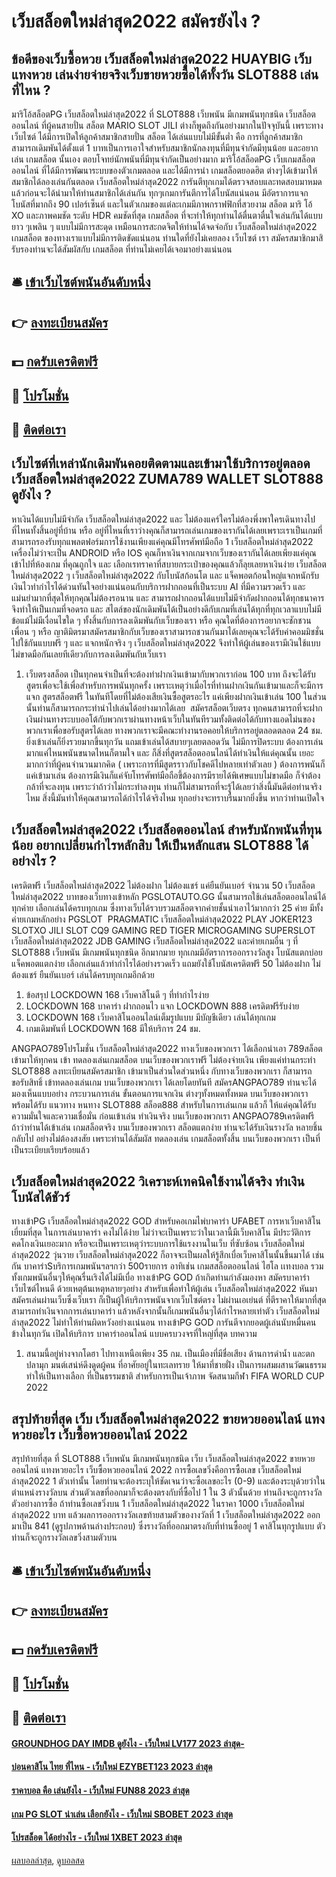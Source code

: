 # เว็บสล็อตใหม่ล่าสุด2022 สมัครยังไง ?
## ข้อดีของเว็บซื้อหวย เว็บสล็อตใหม่ล่าสุด2022 HUAYBIG เว็บแทงหวย เล่นง่ายจ่ายจริงเว็บขายหวยซื้อได้ทั้งวัน SLOT888 เล่นที่ไหน ?
มาริโอ้สล็อตPG เว็บสล็อตใหม่ล่าสุด2022 ที่ SLOT888 เว็บพนัน มีเกมพนันทุกชนิด เว็บสล็อตออนไลน์ ที่ผู้คนสายปั่น สล็อต MARIO SLOT JILI ต่างก็พูดถึงกันอย่างมากในปัจจุบันนี้ เพราะทางเว็บไซต์ ได้มีการเปิดให้ลูกค้าสมาชิกสายปั่น สล็อต ได้เล่นแบบไม่มีขั้นต่ำ คือ การที่ลูกค้าสมาชิกสามารถเดิมพันได้ตั้งแต่ 1 บาทเป็นการเอาใจสำหรับสมาชิกนักลงทุนที่มีทุนจำกัดมีทุนน้อย และอยากเล่น เกมสล็อต นั้นเอง ตอบโจทย์นักพนันที่มีทุนจำกัดเป็นอย่างมาก มาริโอ้สล็อตPG เว็บเกมสล็อตออนไลน์ ที่ได้มีการพัฒนาระบบของตัวเกมตลอด และได้มีการนำ เกมสล็อตยอดฮิต ต่างๆได้เข้ามาให้สมาชิกได้ลองเล่นกันตลอด เว็บสล็อตใหม่ล่าสุด2022 การันตีทุกเกมได้ตรวจสอบและทดสอบมาหมดแล้วก่อนจะได้นำมาให้ท่านสมาชิกได้เล่นกัน ทุกๆเกมการันตีการได้โบนัสแน่นอน มีอัตราการแจกโบนัสที่มากถึง 90 เปอร์เซ็นต์ และในตัวเกมของแต่ละเกมมีภาพกราฟฟิกที่สวยงาม สล็อต มาริ โอ้ XO และภาพคมชัด ระดับ HDR คมชัดที่สุด เกมสล็อต ที่จะทำให้ทุกท่านได้ตื่นตาตื่นใจเล่นกันได้แบบยาว ๆเพลิน ๆ แบบไม่มีการสะดุด เหมือนการสะกดจิตให้ท่านได้จดจ่อกับ เว็บสล็อตใหม่ล่าสุด2022 เกมสล็อต ของทางเราแบบไม่มีการติดขัดแน่นอน ท่านใดที่ยังไม่เคยลอง เว็บไซต์ เรา สมัครสมาชิกมาสิ รับรองท่านจะได้สัมผัสกับ เกมสล็อต ที่ท่านไม่เคยได้เจอมาอย่างแน่นอน

## 🛎 [เข้าเว็บไซต์พนันอันดับหนึ่ง](https://bit.ly/3SdLNi2)
## 👉 [ลงทะเบียนสมัคร](https://bit.ly/3SdLNi2)
## 💵 [กดรับเครดิตฟรี](https://bit.ly/3dyRKHj)
## 👑 [โปรโมชั่น](https://bit.ly/3dyRKHj)
## 📱 [ติดต่อเรา](https://bit.ly/3dyRKHj)

## เว็บไซต์ที่เหล่านักเดิมพันคอยติดตามและเข้ามาใช้บริการอยู่ตลอด เว็บสล็อตใหม่ล่าสุด2022 ZUMA789 WALLET SLOT888 ดูยังไง ?
หาเงินได้แบบไม่มีจำกัด เว็บสล็อตใหม่ล่าสุด2022 และ ไม่ต้องแคร์ใครไม่ต้องพึ่งพาใครเดินทางไปที่ไหนทั้งสิ้นอยู่ที่บ้าน หรือ อยู่ที่ไหนที่เราว่างคุณก็สามารถเล่นเกมของเรากันได้เลยเพราะเราเป็นเกมที่สามารถรองรับทุกแพลตฟอร์มการใช้งานเพียงแค่คุณมีโทรศัพท์มือถือ 1 เว็บสล็อตใหม่ล่าสุด2022 เครื่องไม่ว่าจะเป็น ANDROID หรือ IOS คุณก็หาเงินจากเกมจากเว็บของเรากันได้เลยเพียงแค่คุณเข้าไปที่ห้องเกม ที่คุณถูกใจ และ เลือกเรทราคาที่สบายกระเป๋าของคุณแล้วก็ลุยเลยหาเงินง่าย เว็บสล็อตใหม่ล่าสุด2022 ๆ เว็บสล็อตใหม่ล่าสุด2022 กับโบนัสก้อนโต และ แจ็คพอตก้อนใหญ่แจกหนักรับเงินไวทำกำไรได้ด่วนทันใจอย่างแน่นอนกับบริการฝากถอนที่เป็นระบบ AI ที่มีความรวดเร็ว และ แม่นยำมากที่สุดให้ทุกคุณไม่ต้องรอนาน และ สามารถฝากถอนได้แบบไม่มีจำกัดฝากถอนได้ทุกธนาคารจึงทำให้เป็นเกมที่จอดรถ และ สไตล์ของนักเดิมพันได้เป็นอย่างดีกับเกมที่เล่นได้ทุกที่ทุกเวลาแบบไม่มีข้อแม้ไม่มีเงื่อนไขใด ๆ ทั้งสิ้นกับการลงเดิมพันกับเว็บของเรา หรือ คุณใดที่ต้องการอยากจะชักชวนเพื่อน ๆ หรือ ญาติมิตรมาสมัครสมาชิกกับเว็บของเราสามารถชวนกันมาได้เลยคุณจะได้รับค่าคอมมิชชั่นไปใช้กันแบบฟรี ๆ และ แจกหนักจริง ๆ เว็บสล็อตใหม่ล่าสุด2022 จึงทำให้ผู้เล่นของเรามีเงินใช้แบบไม่ขาดมือกันเลยทีเดียวกับการลงเดิมพันกับเว็บเรา
1. เว็บตรงสล็อต เป็นทุกคนจำเป็นที่จะต้องทำฝากเงินเข้ามากับพวกเราก่อน 100 บาท ถึงจะได้รับสูตรเพื่อจะใช้เพื่อสำหรับการพนันทุกครั้ง เพราะเหตุว่าเมื่อไรที่ท่านฝากเงินกันเข้ามาและก็จะมีการแจก สูตรสล็อตฟรี ในทันทีโดยที่ไม่ต้องเสียเงินซื้อสูตรอะไร แค่เพียงฝากเงินเข้าเล่น 100 ในส่วนนั้นท่านก็สามารถกระทำนำไปเล่นได้อย่างมากได้เลย  สมัครสล็อตเว็บตรง ทุกคนสามารถที่จะฝากเงินผ่านทางระบบออโต้กับพวกเราผ่านทางหน้าเว็บในทันทีรวมทั้งติดต่อได้กับทางแอดไม่นของพวกเราเพื่อขอรับสูตรได้เลย ทางพวกเราจะมีคณะทำงานรอคอยให้บริการอยู่ตลอดตลอด 24 ชม. ยิ่งเข้าเล่นก็ยิ่งรวยมากขึ้นทุกวัน แถมเข้าเล่นได้สบายๆเลยตลอดวัน ไม่มีการปิดระบบ ต้องการเล่นมากแค่ไหนพนันขนาดไหนก็ตามใจ และ ก็สิ่งที่สูตรสล็อตออนไลน์ได้ทำเงินให้แด่คุณนั้น เยอะมากกว่าที่ผู้คนจำนวนมากคิด ( เพราะการที่มีสูตรราวกับโชคดีไปหลายเท่าตัวเลย ) ต้องการพนันก็แค่เข้ามาเล่น ต้องการมีเงินก็แค่จับโทรศัพท์มือถือขึ้ต้องการมีรายได้พิเศษแบบไม่ขาดมือ ก็จำต้องกล้าที่จะลงทุน เพราะว่าถ้าว่าไม่กระทำลงทุน ท่านก็ไม่สามารถที่จะรู้ได้เลยว่าสิ่งนี้มันดีต่อท่านจริงไหม สิ่งนี้มันทำให้คุณสามารถได้กำไรได้จริงไหม ทุกอย่างจะทราบรื่นมากยิ่งขึ้น หากว่าท่านเปิดใจ

## เว็บสล็อตใหม่ล่าสุด2022 เว็บสล็อตออนไลน์ สำหรับนักพนันที่ทุนน้อย อยากเปลี่ยนกำไรหลักสิบ ให้เป็นหลักแสน SLOT888 ได้อย่างไร ?
เครดิตฟรี เว็บสล็อตใหม่ล่าสุด2022 ไม่ต้องฝาก ไม่ต้องแชร์ แค่ยืนยันเบอร์ จำนวน 50 เว็บสล็อตใหม่ล่าสุด2022 บาทของเว็บทางเข้าหลัก PGSLOTAUTO.GG นั้นสามารถใช้เล่นสล็อตออนไลน์ได้ทุกค่าย เลือกเล่นได้ครบทุกเกม ซึ่งทางเว็บได้รวบรวมสล็อตจากค่ายชั้นนำเอาไว้มากกว่า 25 ค่าย มีทั้งค่ายเกมหลักอย่าง PGSLOT  PRAGMATIC เว็บสล็อตใหม่ล่าสุด2022 PLAY JOKER123 SLOTXO JILI SLOT CQ9 GAMING RED TIGER MICROGAMING SUPERSLOT เว็บสล็อตใหม่ล่าสุด2022 JDB GAMING เว็บสล็อตใหม่ล่าสุด2022 และค่ายเกมอื่น ๆ ที่ SLOT888 เว็บพนัน มีเกมพนันทุกชนิด อีกมากมาย ทุกเกมมีอัตราการออกรางวัลสูง โบนัสแตกบ่อย แจ็คพอตแตกง่าย เลือกเล่นแล้วทำกำไรได้อย่างรวดเร็ว แถมยังใช้โบนัสเครดิตฟรี 50 ไม่ต้องฝาก ไม่ต้องแชร์ ยืนยันเบอร์ เล่นได้ครบทุกเกมอีกด้วย
1. ข้อสรุป LOCKDOWN 168 เว็บคาสิโนดี ๆ ที่ทำกำไรง่าย
2. LOCKDOWN 168 บาคาร่า ฝากถอนไว แจก LOCKDOWN 888 เครดิตฟรีรับง่าย
3. LOCKDOWN 168 เว็บคาสิโนออนไลน์เต็มรูปแบบ มีบัญชีเดียว เล่นได้ทุกเกม
4. เกมเดิมพันที่ LOCKDOWN 168 มีให้บริการ 24 ชม.

ANGPAO789โปรโมชั่น เว็บสล็อตใหม่ล่าสุด2022 ทางเว็บของพวกเรา ได้เลือกนำเอา 789สล็อต เข้ามาให้ทุกคน เข้า ทดลองเล่นเกมสล็อต บนเว็บของพวกเราฟรี ไม่ต้องจ่ายเงิน เพียงแค่ท่านกระทำ SLOT888 ลงทะเบียนสมัครสมาชิก เข้ามาเป็นส่วนใดส่วนหนึ่ง กับทางเว็บของพวกเรา ก็สามารถ ขอรับสิทธิ์ เข้าทดลองเล่นเกม บนเว็บของพวกเรา ได้เลยโดยทันที สมัครANGPAO789 ท่านจะได้มองเห็นแบบอย่าง กระบวนการเล่น ขั้นตอนการแจกเงิน ต่างๆทั้งหมดทั้งหมด บนเว็บของพวกเรา พร้อมได้รับ แนวทาง หนทาง SLOT888 สล็อต888 สำหรับในการเล่นเกม แล้วก็ ให้แด่คุณได้รับ ความมั่นใจและความเชื่อมั่น ก่อนเข้าเล่น ทำเงินจริง บนเว็บของพวกเรา ANGPAO789เครดิตฟรี ถ้าว่าท่านได้เข้าเล่น เกมสล็อตจริง บนเว็บของพวกเรา สล็อตแตกง่าย ท่านจะได้รับเงินรางวัล หลายชิ้น กลับไป อย่างไม่ต้องสงสัย เพราะท่านได้สัมผัส ทดลองเล่น เกมสล็อตทั้งสิ้น บนเว็บของพวกเรา เป็นที่เป็นระเบียบเรียบร้อยแล้ว

## เว็บสล็อตใหม่ล่าสุด2022 วิเคราะห์เทคนิคใช้งานได้จริง ทำเงินโบนัสได้ชัวร์
ทางเข้าPG เว็บสล็อตใหม่ล่าสุด2022 GOD สำหรับคอเกมไพ่บาคาร่า UFABET การหาเว็บคาสิโนเยี่ยมที่สุด ในการเล่นบาคาร่า คงไม่ได้ง่าย ไม่ว่าจะเป็นเพราะว่าในเวลานี้มีเว็บคาสิโน มีประวัติการคดโกงเงินเยอะมาก หรือจะเป็นเพราะเหตุว่าระบบการใช้แรงงานในเว็บ ที่ซับซ้อน เว็บสล็อตใหม่ล่าสุด2022 วุ่นวาย เว็บสล็อตใหม่ล่าสุด2022 ก็อาจจะเป็นผลให้รู้สึกเบื่อเว็บคาสิโนนั้นขึ้นมาได้ เช่นกัน บาคาร่าSบริการเกมพนันฯลฯกว่า 500รายการ อาทิเช่น เกมสสล็อตออนไลน์ ไฮโล เเทงบอล รวมทั้งเกมพนันอื่นๆให้คุณรื่นเริงได้ไม่มีเบื่อ ทางเข้าPG GOD ถ้าเกิดท่านกำลังมองหา สมัครบาคาร่าเว็บไซต์ไหนดี ด้วยเหตุต้นเหตุหลายๆอย่าง สำหรับเพื่อทำให้ผู้เล่น เว็บสล็อตใหม่ล่าสุด2022 หันมาสมัครเล่นผ่านเว็บซึ่งเว็บเรา ก็เป็นผู้ให้บริการพนันจากเว็บไซต์ตรง ไม่ผ่านเอเย่นต์ ที่ตีราคาให้มากที่สุด สามารถทำเงินจากการเล่นบาคาร่า แล้วหลังจากนั้นก็เกมพนันอื่นๆได้กำไรหลายเท่าตัว เว็บสล็อตใหม่ล่าสุด2022 ไม่ทำให้ท่านผิดหวังอย่างเเน่นอน ทางเข้าPG GOD การันตีจากยอดผู้เล่นนับหมื่นคน ข้างในทุกวัน เปิดให้บริการ บาคาร่าออนไลน์ แบบครบวงจรที่ใหญ่ที่สุด
บทความ
1. สนามนี้อยู่ห่างจากโดฮา ไปทางเหนือเพียง 35 กม. เป็นเมืองที่มีชื่อเสียง ด้านการดำน้ำ และตกปลามุก มนต์เสน่ห์ดึงดูดผู้คน ที่อาศัยอยู่ในทะเลทราย ให้มาที่ชายฝั่ง เป็นการผสมผสานวัฒนธรรม ทำให้เป็นทางเลือก ที่เป็นธรรมชาติ สำหรับการเป็นเจ้าภาพ จัดสนามกีฬา FIFA WORLD CUP 2022

## สรุปท้ายที่สุด เว็บ เว็บสล็อตใหม่ล่าสุด2022 ขายหวยออนไลน์ แทงหวยอะไร เว็บซื้อหวยออนไลน์ 2022
สรุปท้ายที่สุด ที่ SLOT888 เว็บพนัน มีเกมพนันทุกชนิด เว็บ เว็บสล็อตใหม่ล่าสุด2022 ขายหวยออนไลน์ แทงหวยอะไร เว็บซื้อหวยออนไลน์ 2022 การซื้อเลขวิ่งคือการซื้อเลข เว็บสล็อตใหม่ล่าสุด2022 1 ตัวเท่านั้น โดยท่านจะต้องระบุให้ชัดเจนว่าจะซื้อเลขอะไร (0-9) และต้องระบุด้วยว่าในตำแหน่งรางวัลบน ส่วนตัวเลขที่ออกมาก็จะต้องตรงกับที่ซื้อไป 1 ใน 3 ตัวนั้นด้วย ท่านถึงจะถูกรางวัล
ตัวอย่างการซื้อ ถ้าท่านซื้อเลขวิ่งบน 1 เว็บสล็อตใหม่ล่าสุด2022 ในราคา 1000 เว็บสล็อตใหม่ล่าสุด2022 บาท แล้วผลการออกรางวัลเลขท้ายสามตัวของางวัลที่ 1 เว็บสล็อตใหม่ล่าสุด2022 ออกมาเป็น 841 (ดูรูปภาพด้านล่างประกอบ) ซึ่งรางวัลที่ออกมาตรงกับที่ท่านซื้ออยู่ 1 คาสิโนทุกรูปแบบ ตัว ท่านก็จะถูกรางวัลเลขวิ่งสามตัวบน

## 🛎 [เข้าเว็บไซต์พนันอันดับหนึ่ง](https://bit.ly/3SdLNi2)
## 👉 [ลงทะเบียนสมัคร](https://bit.ly/3SdLNi2)
## 💵 [กดรับเครดิตฟรี](https://bit.ly/3dyRKHj)
## 👑 [โปรโมชั่น](https://bit.ly/3dyRKHj)
## 📱 [ติดต่อเรา](https://bit.ly/3dyRKHj)

#### [GROUNDHOG DAY IMDB ดูยังไง - เว็บใหม่ LV177 2023 ล่าสุด-](https://atom.io/themes/groundhog%20day%20imdb%20ดูยังไง%20-%20เว็บใหม่%20lv177%202023%20ล่าสุด-)
#### [บ่อนคาสิโน ไทย ที่ไหน - เว็บใหม่ EZYBET123 2023 ล่าสุด](https://atom.io/themes/บ่อนคาสิโน%20ไทย%20ที่ไหน%20-%20เว็บใหม่%20ezybet123%202023%20ล่าสุด)
#### [ราคาบอล คือ เล่นยังไง - เว็บใหม่ FUN88 2023 ล่าสุด](https://atom.io/themes/ราคาบอล%20คือ%20เล่นยังไง%20-%20เว็บใหม่%20fun88%202023%20ล่าสุด)
#### [เกม PG SLOT น่าเล่น เลือกยังไง - เว็บใหม่ SBOBET 2023 ล่าสุด](https://atom.io/themes/เกม%20pg%20slot%20น่าเล่น%20เลือกยังไง%20-%20เว็บใหม่%20sbobet%202023%20ล่าสุด)
#### [โปรสล็อต ได้อย่างไร - เว็บใหม่ 1XBET 2023 ล่าสุด](https://atom.io/themes/โปรสล็อต%20ได้อย่างไร%20-%20เว็บใหม่%201xbet%202023%20ล่าสุด)

[ผลบอลล่าสุด](https://siamsport.tv "ผลบอลล่าสุด"), [ดูบอลสด](https://siamsport.tv/ดูบอลสด "ดูบอลสด")